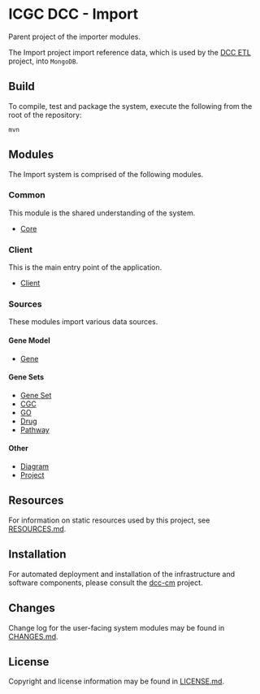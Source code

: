 # ICGC DCC - Import

Parent project of the importer modules.

The Import project import reference data, which is used by the [DCC ETL](https://github.com/icgc-dcc/dcc-etl) project, into `MongoDB`.

## Build

To compile, test and package the system, execute the following from the root of the repository:

```shell
mvn
```

## Modules

The Import system is comprised of the following modules.

### Common

This module is the shared understanding of the system.

- [Core](dcc-import-core/README.md)

### Client

This is the main entry point of the application.

- [Client](dcc-import-client/README.md)

### Sources

These modules import various data sources.

#### Gene Model
- [Gene](dcc-import-gene/README.md)

#### Gene Sets
- [Gene Set](dcc-import-geneset/README.md)
- [CGC](dcc-import-cgc/README.md)
- [GO](dcc-import-go/README.md)
- [Drug](dcc-import-drug/README.md)
- [Pathway](dcc-import-pathway/README.md)

#### Other
- [Diagram](dcc-import-diagram/README.md)
- [Project](dcc-import-project/README.md)

## Resources

For information on static resources used by this project, see [RESOURCES.md](RESOURCES.md).

## Installation

For automated deployment and installation of the infrastructure and software components, please consult the [dcc-cm](https://github.com/icgc-dcc/dcc-cm/blob/develop/ansible/README.md) project.

## Changes

Change log for the user-facing system modules may be found in [CHANGES.md](CHANGES.md).

## License

Copyright and license information may be found in [LICENSE.md](LICENSE.md).
